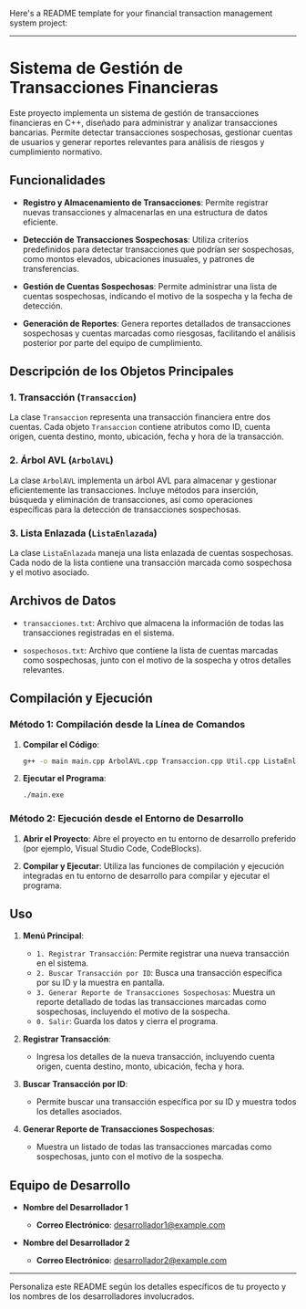 Here's a README template for your financial transaction management system project:

---

# Sistema de Gestión de Transacciones Financieras

Este proyecto implementa un sistema de gestión de transacciones financieras en C++, diseñado para administrar y analizar transacciones bancarias. Permite detectar transacciones sospechosas, gestionar cuentas de usuarios y generar reportes relevantes para análisis de riesgos y cumplimiento normativo.

## Funcionalidades

- **Registro y Almacenamiento de Transacciones**: Permite registrar nuevas transacciones y almacenarlas en una estructura de datos eficiente.
  
- **Detección de Transacciones Sospechosas**: Utiliza criterios predefinidos para detectar transacciones que podrían ser sospechosas, como montos elevados, ubicaciones inusuales, y patrones de transferencias.

- **Gestión de Cuentas Sospechosas**: Permite administrar una lista de cuentas sospechosas, indicando el motivo de la sospecha y la fecha de detección.

- **Generación de Reportes**: Genera reportes detallados de transacciones sospechosas y cuentas marcadas como riesgosas, facilitando el análisis posterior por parte del equipo de cumplimiento.

## Descripción de los Objetos Principales

### 1. Transacción (`Transaccion`)

La clase `Transaccion` representa una transacción financiera entre dos cuentas. Cada objeto `Transaccion` contiene atributos como ID, cuenta origen, cuenta destino, monto, ubicación, fecha y hora de la transacción.

### 2. Árbol AVL (`ArbolAVL`)

La clase `ArbolAVL` implementa un árbol AVL para almacenar y gestionar eficientemente las transacciones. Incluye métodos para inserción, búsqueda y eliminación de transacciones, así como operaciones específicas para la detección de transacciones sospechosas.

### 3. Lista Enlazada (`ListaEnlazada`)

La clase `ListaEnlazada` maneja una lista enlazada de cuentas sospechosas. Cada nodo de la lista contiene una transacción marcada como sospechosa y el motivo asociado.

## Archivos de Datos

- `transacciones.txt`: Archivo que almacena la información de todas las transacciones registradas en el sistema.
  
- `sospechosos.txt`: Archivo que contiene la lista de cuentas marcadas como sospechosas, junto con el motivo de la sospecha y otros detalles relevantes.

## Compilación y Ejecución

### Método 1: Compilación desde la Línea de Comandos

1. **Compilar el Código**:
   ```sh
   g++ -o main main.cpp ArbolAVL.cpp Transaccion.cpp Util.cpp ListaEnlazada.cpp -I include
   ```

2. **Ejecutar el Programa**:
   ```sh
   ./main.exe
   ```

### Método 2: Ejecución desde el Entorno de Desarrollo

1. **Abrir el Proyecto**:
   Abre el proyecto en tu entorno de desarrollo preferido (por ejemplo, Visual Studio Code, CodeBlocks).

2. **Compilar y Ejecutar**:
   Utiliza las funciones de compilación y ejecución integradas en tu entorno de desarrollo para compilar y ejecutar el programa.

## Uso

1. **Menú Principal**:
   - `1. Registrar Transacción`: Permite registrar una nueva transacción en el sistema.
   - `2. Buscar Transacción por ID`: Busca una transacción específica por su ID y la muestra en pantalla.
   - `3. Generar Reporte de Transacciones Sospechosas`: Muestra un reporte detallado de todas las transacciones marcadas como sospechosas, incluyendo el motivo de la sospecha.
   - `0. Salir`: Guarda los datos y cierra el programa.

2. **Registrar Transacción**:
   - Ingresa los detalles de la nueva transacción, incluyendo cuenta origen, cuenta destino, monto, ubicación, fecha y hora.

3. **Buscar Transacción por ID**:
   - Permite buscar una transacción específica por su ID y muestra todos los detalles asociados.

4. **Generar Reporte de Transacciones Sospechosas**:
   - Muestra un listado de todas las transacciones marcadas como sospechosas, junto con el motivo de la sospecha.

## Equipo de Desarrollo

- **Nombre del Desarrollador 1**
  - **Correo Electrónico**: desarrollador1@example.com

- **Nombre del Desarrollador 2**
  - **Correo Electrónico**: desarrollador2@example.com

---

Personaliza este README según los detalles específicos de tu proyecto y los nombres de los desarrolladores involucrados.
